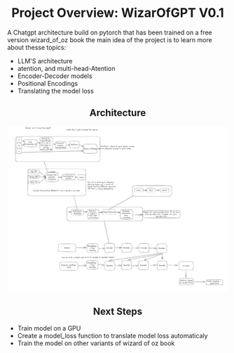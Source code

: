 <h1 align=center> Project Overview: WizarOfGPT V0.1  </h1>

<p> A Chatgpt architecture build on pytorch that has been trained on a free version wizard_of_oz book
the main idea of the project is to learn more about thesse topics:</p>

<ul>
  <li>LLM'S architecture</li>
  <li> atention, and multi-head-Atention</li>
  <li>Encoder-Decoder models </li>
  <li> Positional Encodings </li>
  <li>Translating the model loss</li>
</ul>


<h2  align=center> Architecture </h2>

![Main](https://github.com/carlosal249/WorldOfozGPT/blob/main/dec_arch_1.png)


<h2  align=center> Next Steps </h2>

<ul>
  <li>Train model on a GPU</li>
  <li>Create a model_loss function to translate model loss automaticaly </li>
  <li>Train the model on other variants of wizard of oz book</li>
</ul>



